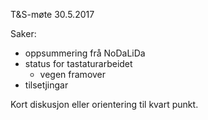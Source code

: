T&S-møte 30.5.2017

Saker:
* oppsummering frå NoDaLiDa
* status for tastaturarbeidet
    - vegen framover
* tilsetjingar

Kort diskusjon eller orientering til kvart punkt.
